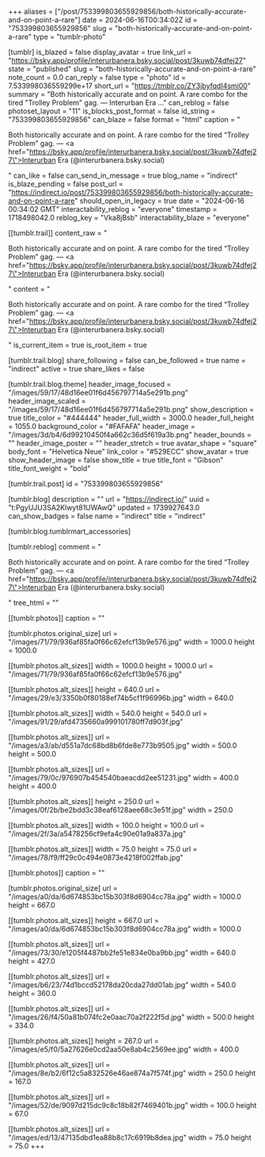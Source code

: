 +++
aliases = ["/post/753399803655929856/both-historically-accurate-and-on-point-a-rare"]
date = 2024-06-16T00:34:02Z
id = "753399803655929856"
slug = "both-historically-accurate-and-on-point-a-rare"
type = "tumblr-photo"

[tumblr]
is_blazed = false
display_avatar = true
link_url = "https://bsky.app/profile/interurbanera.bsky.social/post/3kuwb74dfej27"
state = "published"
slug = "both-historically-accurate-and-on-point-a-rare"
note_count = 0.0
can_reply = false
type = "photo"
id = 7.533998036559299e+17
short_url = "https://tmblr.co/ZY3jbyfqdI4smi00"
summary = "Both historically accurate and on point. A rare combo for the tired \"Trolley Problem\" gag. — Interurban Era ..."
can_reblog = false
photoset_layout = "11"
is_blocks_post_format = false
id_string = "753399803655929856"
can_blaze = false
format = "html"
caption = "<p>Both historically accurate and on point. A rare combo for the tired &ldquo;Trolley Problem&rdquo; gag. — <a href=\"https://bsky.app/profile/interurbanera.bsky.social/post/3kuwb74dfej27\">Interurban Era  (@interurbanera.bsky.social)</a></p>"
can_like = false
can_send_in_message = true
blog_name = "indirect"
is_blaze_pending = false
post_url = "https://indirect.io/post/753399803655929856/both-historically-accurate-and-on-point-a-rare"
should_open_in_legacy = true
date = "2024-06-16 00:34:02 GMT"
interactability_reblog = "everyone"
timestamp = 1718498042.0
reblog_key = "Vka8jBsb"
interactability_blaze = "everyone"

[[tumblr.trail]]
content_raw = "<p>Both historically accurate and on point. A rare combo for the tired “Trolley Problem” gag. — <a href=\"https://bsky.app/profile/interurbanera.bsky.social/post/3kuwb74dfej27\">Interurban Era  (@interurbanera.bsky.social)</a></p>"
content = "<p>Both historically accurate and on point. A rare combo for the tired &ldquo;Trolley Problem&rdquo; gag. &mdash; <a href=\"https://bsky.app/profile/interurbanera.bsky.social/post/3kuwb74dfej27\">Interurban Era  (@interurbanera.bsky.social)</a></p>"
is_current_item = true
is_root_item = true

[tumblr.trail.blog]
share_following = false
can_be_followed = true
name = "indirect"
active = true
share_likes = false

[tumblr.trail.blog.theme]
header_image_focused = "/images/59/17/48d16ee01f6d456797714a5e291b.png"
header_image_scaled = "/images/59/17/48d16ee01f6d456797714a5e291b.png"
show_description = true
title_color = "#444444"
header_full_width = 3000.0
header_full_height = 1055.0
background_color = "#FAFAFA"
header_image = "/images/3d/b4/6d99210450f4a662c36d5f619a3b.png"
header_bounds = ""
header_image_poster = ""
header_stretch = true
avatar_shape = "square"
body_font = "Helvetica Neue"
link_color = "#529ECC"
show_avatar = true
show_header_image = false
show_title = true
title_font = "Gibson"
title_font_weight = "bold"

[tumblr.trail.post]
id = "753399803655929856"

[tumblr.blog]
description = ""
url = "https://indirect.io/"
uuid = "t:PgyUJU3SA2Klwyt81UWAwQ"
updated = 1739927643.0
can_show_badges = false
name = "indirect"
title = "indirect"

[tumblr.blog.tumblrmart_accessories]

[tumblr.reblog]
comment = "<p>Both historically accurate and on point. A rare combo for the tired “Trolley Problem” gag. — <a href=\"https://bsky.app/profile/interurbanera.bsky.social/post/3kuwb74dfej27\">Interurban Era  (@interurbanera.bsky.social)</a></p>"
tree_html = ""

[[tumblr.photos]]
caption = ""

[tumblr.photos.original_size]
url = "/images/71/79/936af85fa0f66c62efcf13b9e576.jpg"
width = 1000.0
height = 1000.0

[[tumblr.photos.alt_sizes]]
width = 1000.0
height = 1000.0
url = "/images/71/79/936af85fa0f66c62efcf13b9e576.jpg"

[[tumblr.photos.alt_sizes]]
height = 640.0
url = "/images/29/e3/3350b0f80188ef74b5cf1f96996b.jpg"
width = 640.0

[[tumblr.photos.alt_sizes]]
width = 540.0
height = 540.0
url = "/images/91/29/afd4735660a999101780ff7d903f.jpg"

[[tumblr.photos.alt_sizes]]
url = "/images/a3/ab/d551a7dc68bd8b6fde8e773b9505.jpg"
width = 500.0
height = 500.0

[[tumblr.photos.alt_sizes]]
url = "/images/79/0c/976907b454540baeacdd2ee51231.jpg"
width = 400.0
height = 400.0

[[tumblr.photos.alt_sizes]]
height = 250.0
url = "/images/0f/2b/be2bdd3c38eaf6128aee68c3e51f.jpg"
width = 250.0

[[tumblr.photos.alt_sizes]]
width = 100.0
height = 100.0
url = "/images/2f/3a/a5478256cf9efa4c90e01a9a837a.jpg"

[[tumblr.photos.alt_sizes]]
width = 75.0
height = 75.0
url = "/images/78/f9/ff29c0c494e0873e4218f002ffab.jpg"

[[tumblr.photos]]
caption = ""

[tumblr.photos.original_size]
url = "/images/a0/da/6d674853bc15b303f8d6904cc78a.jpg"
width = 1000.0
height = 667.0

[[tumblr.photos.alt_sizes]]
height = 667.0
url = "/images/a0/da/6d674853bc15b303f8d6904cc78a.jpg"
width = 1000.0

[[tumblr.photos.alt_sizes]]
url = "/images/73/30/e1205f4487bb2fe51e834e0ba9bb.jpg"
width = 640.0
height = 427.0

[[tumblr.photos.alt_sizes]]
url = "/images/b6/23/74d1bccd52178da20cda27dd01ab.jpg"
width = 540.0
height = 360.0

[[tumblr.photos.alt_sizes]]
url = "/images/26/f4/50a81b074fc2e0aac70a2f222f5d.jpg"
width = 500.0
height = 334.0

[[tumblr.photos.alt_sizes]]
height = 267.0
url = "/images/e5/f0/5a27626e0cd2aa50e8ab4c2569ee.jpg"
width = 400.0

[[tumblr.photos.alt_sizes]]
url = "/images/8e/b2/6f12c5a832526e46ae874a7f574f.jpg"
width = 250.0
height = 167.0

[[tumblr.photos.alt_sizes]]
url = "/images/52/de/9097d215dc9c8c18b82f7469401b.jpg"
width = 100.0
height = 67.0

[[tumblr.photos.alt_sizes]]
url = "/images/ed/13/47135dbd1ea88b8c17c6919b8dea.jpg"
width = 75.0
height = 75.0
+++

